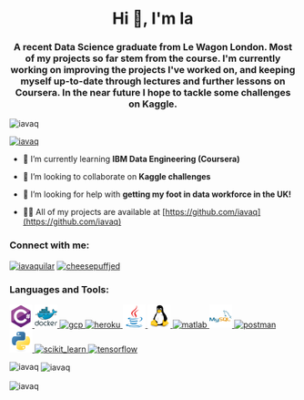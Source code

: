 <h1 align="center">Hi 👋, I'm Ia</h1>
<h3 align="center">A recent Data Science graduate from Le Wagon London. Most of my projects so far stem from the course. I'm currently working on improving the projects I've worked on, and keeping myself up-to-date through lectures and further lessons on Coursera. In the near future I hope to tackle some challenges on Kaggle.</h3>

<p align="left"> <img src="https://komarev.com/ghpvc/?username=iavaq&label=Profile%20views&color=0e75b6&style=flat" alt="iavaq" /> </p>

<p align="left"> <a href="https://github.com/ryo-ma/github-profile-trophy"><img src="https://github-profile-trophy.vercel.app/?username=iavaq" alt="iavaq" /></a> </p>

- 🌱 I’m currently learning **IBM Data Engineering (Coursera)**

- 👯 I’m looking to collaborate on **Kaggle challenges**

- 🤝 I’m looking for help with **getting my foot in data workforce in the UK!**

- 👨‍💻 All of my projects are available at [https://github.com/iavaq](https://github.com/iavaq)


<h3 align="left">Connect with me:</h3>
<p align="left">
<a href="https://linkedin.com/in/iavaquilar" target="blank"><img align="center" src="https://raw.githubusercontent.com/rahuldkjain/github-profile-readme-generator/master/src/images/icons/Social/linked-in-alt.svg" alt="iavaquilar" height="30" width="40" /></a>
<a href="https://discord.gg/cheesepuffjed" target="blank"><img align="center" src="https://raw.githubusercontent.com/rahuldkjain/github-profile-readme-generator/master/src/images/icons/Social/discord.svg" alt="cheesepuffjed" height="30" width="40" /></a>
</p>

<h3 align="left">Languages and Tools:</h3>
<p align="left"> <a href="https://www.w3schools.com/cs/" target="_blank"> <img src="https://raw.githubusercontent.com/devicons/devicon/master/icons/csharp/csharp-original.svg" alt="csharp" width="40" height="40"/> </a> <a href="https://www.docker.com/" target="_blank"> <img src="https://raw.githubusercontent.com/devicons/devicon/master/icons/docker/docker-original-wordmark.svg" alt="docker" width="40" height="40"/> </a> <a href="https://cloud.google.com" target="_blank"> <img src="https://www.vectorlogo.zone/logos/google_cloud/google_cloud-icon.svg" alt="gcp" width="40" height="40"/> </a> <a href="https://heroku.com" target="_blank"> <img src="https://www.vectorlogo.zone/logos/heroku/heroku-icon.svg" alt="heroku" width="40" height="40"/> </a> <a href="https://www.java.com" target="_blank"> <img src="https://raw.githubusercontent.com/devicons/devicon/master/icons/java/java-original.svg" alt="java" width="40" height="40"/> </a> <a href="https://www.linux.org/" target="_blank"> <img src="https://raw.githubusercontent.com/devicons/devicon/master/icons/linux/linux-original.svg" alt="linux" width="40" height="40"/> </a> <a href="https://www.mathworks.com/" target="_blank"> <img src="https://upload.wikimedia.org/wikipedia/commons/2/21/Matlab_Logo.png" alt="matlab" width="40" height="40"/> </a> <a href="https://www.mysql.com/" target="_blank"> <img src="https://raw.githubusercontent.com/devicons/devicon/master/icons/mysql/mysql-original-wordmark.svg" alt="mysql" width="40" height="40"/> </a> <a href="https://postman.com" target="_blank"> <img src="https://www.vectorlogo.zone/logos/getpostman/getpostman-icon.svg" alt="postman" width="40" height="40"/> </a> <a href="https://www.python.org" target="_blank"> <img src="https://raw.githubusercontent.com/devicons/devicon/master/icons/python/python-original.svg" alt="python" width="40" height="40"/> </a> <a href="https://scikit-learn.org/" target="_blank"> <img src="https://upload.wikimedia.org/wikipedia/commons/0/05/Scikit_learn_logo_small.svg" alt="scikit_learn" width="40" height="40"/> </a> <a href="https://www.tensorflow.org" target="_blank"> <img src="https://www.vectorlogo.zone/logos/tensorflow/tensorflow-icon.svg" alt="tensorflow" width="40" height="40"/> </a> </p>

<p><img align="left" src="https://github-readme-stats.vercel.app/api/top-langs?username=iavaq&show_icons=true&locale=en&layout=compact" alt="iavaq" /></p>

<p>&nbsp;<img align="center" src="https://github-readme-stats.vercel.app/api?username=iavaq&show_icons=true&locale=en" alt="iavaq" /></p>

<p><img align="center" src="https://github-readme-streak-stats.herokuapp.com/?user=iavaq&" alt="iavaq" /></p>

